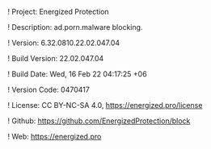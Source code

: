 ! Project: Energized Protection

! Description: ad.porn.malware blocking.

! Version: 6.32.0810.22.02.047.04

! Build Version: 22.02.047.04

! Build Date: Wed, 16 Feb 22 04:17:25 +06

! Version Code: 0470417

! License: CC BY-NC-SA 4.0, https://energized.pro/license

! Github: https://github.com/EnergizedProtection/block

! Web: https://energized.pro
